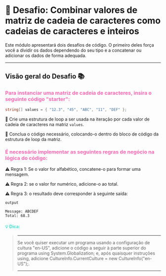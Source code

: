 # :dart: Desafio: Combinar valores de matriz de cadeia de caracteres como cadeias de caracteres e inteiros

Este módulo apresentará dois desafios de código. O primeiro deles força você a dividir os dados dependendo do seu tipo e a concatenar ou adicionar os dados de forma adequada.
___

## Visão geral do Desafio :books: 

###  <font color=hotpink> Para instanciar uma matriz de cadeia de caracteres, insira o seguinte código "starter": </font>

```csharp
string[] values = { "12.3", "45", "ABC", "11", "DEF" };

```
:memo: Crie uma estrutura de loop a ser usada na iteração por cada valor de cadeia de caracteres na matriz `values`.

:memo: Conclua o código necessário, colocando-o dentro do bloco de código da estrutura de loop da matriz.

###  <font color=hotpink> É necessário implementar as seguintes regras de negócio na lógica do código: </font>

:warning: Regra 1: Se o valor for alfabético, concatene-o para formar uma mensagem.

:warning: Regra 2: se o valor for numérico, adicione-o ao total.

:warning: Regra 3: o resultado deve corresponder à seguinte saída:


```
output

Message: ABCDEF
Total: 68.3
```

#### <font color=turquoise>  :bulb:  Dica:

> ___
>
> Se você quiser executar um programa usando a configuração de cultura "en-US", adicione o código a seguir à parte superior do programa using System.Globalization; e, após quaisquer instruções using, adicione CultureInfo.CurrentCulture = new CultureInfo("en-US");.
>
> ___
